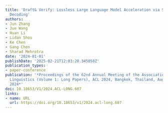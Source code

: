 ```yaml
---
title: 'Draft& Verify: Lossless Large Language Model Acceleration via Self-Speculative
  Decoding'
authors:
- Jun Zhang
- Jue Wang
- Huan Li
- Lidan Shou
- Ke Chen
- Gang Chen
- Sharad Mehrotra
date: '2024-01-01'
publishDate: '2025-02-21T12:03:28.345058Z'
publication_types:
- paper-conference
publication: '*Proceedings of the 62nd Annual Meeting of the Association for Computational
  Linguistics (Volume 1: Long Papers), ACL 2024, Bangkok, Thailand, August 11-16,
  2024*'
doi: 10.18653/V1/2024.ACL-LONG.607
links:
- name: URL
  url: https://doi.org/10.18653/v1/2024.acl-long.607
---
```

